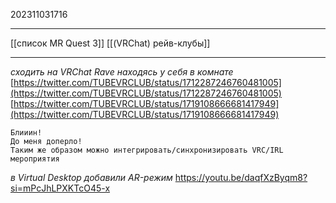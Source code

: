202311031716
***
[[список MR Quest 3]] [[(VRChat) рейв-клубы]]
***
*сходить на VRChat Rave находясь у себя в комнате*
[https://twitter.com/TUBEVRCLUB/status/1712287246760481005](https://twitter.com/TUBEVRCLUB/status/1712287246760481005)  
[https://twitter.com/TUBEVRCLUB/status/1719108666681417949](https://twitter.com/TUBEVRCLUB/status/1719108666681417949)

```
Блииин!
До меня доперло!
Таким же образом можно интегрировать/синхронизировать VRC/IRL мероприятия
```
*в Virtual Desktop добавили AR-режим*
https://youtu.be/daqfXzByqm8?si=mPcJhLPXKTcO45-x